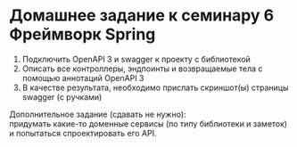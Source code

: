 # Домашнее задание к семинару 6 Фреймворк Spring

1. Подключить OpenAPI 3 и swagger к проекту с библиотекой
2. Описать все контроллеры, эндпоинты и возвращаемые тела с помощью аннотаций OpenAPI 3
3. В качестве результата, необходимо прислать скриншот(ы) страницы swagger (с ручками)

Дополнительное задание (сдавать не нужно):  
придумать какие-то доменные сервисы (по типу библиотеки и заметок) и попытаться спроектировать его API.